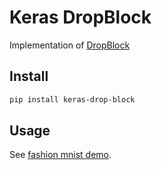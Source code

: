 # Keras DropBlock

Implementation of [DropBlock](https://arxiv.org/pdf/1810.12890.pdf)

## Install

```bash
pip install keras-drop-block
```

## Usage

See [fashion mnist demo](./demo/mnist.py).
